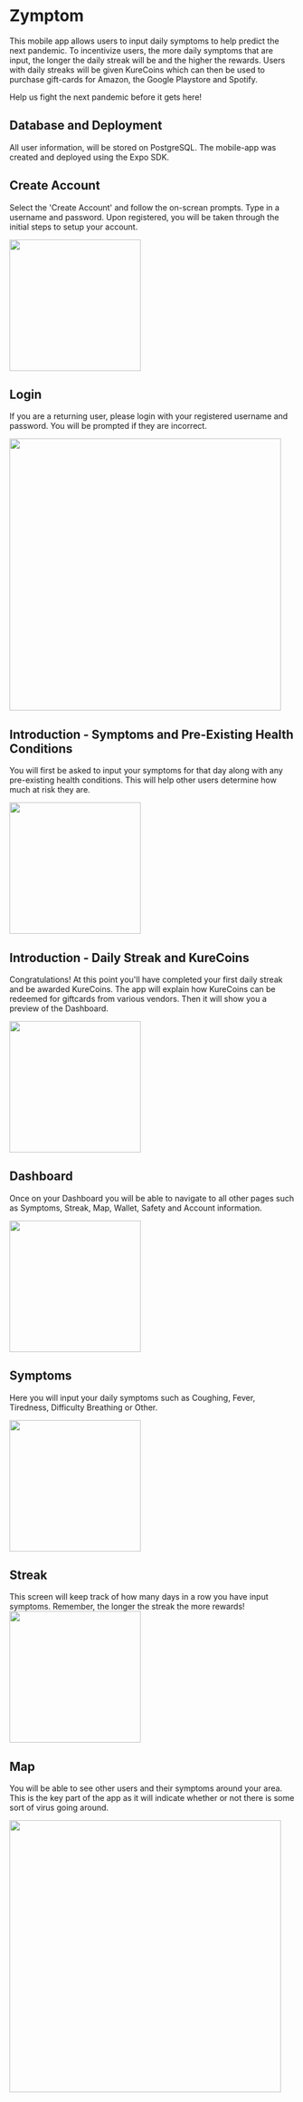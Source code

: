 # Zymptom

This mobile app allows users to input daily symptoms to help predict the next pandemic. To incentivize users, the more daily symptoms that are input, the longer the daily streak will be and the higher the rewards. Users with daily streaks will be given KureCoins which can then be used to purchase gift-cards for Amazon, the Google Playstore and Spotify.

Help us fight the next pandemic before it gets here! 

## Database and Deployment
All user information, will be stored on PostgreSQL. The mobile-app was created and deployed using the Expo SDK.

## Create Account
Select the 'Create Account' and follow the on-screan prompts. Type in a username and password. Upon registered, you will be taken through the initial steps to setup your account.

<img src="https://media.giphy.com/media/gEvYna5JgW568895fz/giphy.gif" width="232">

## Login
If you are a returning user, please login with your registered username and password. You will be prompted if they are incorrect.

<img src="https://media.giphy.com/media/jq0GCzNRvKzGq14xyC/giphy.gif" width="480">

## Introduction - Symptoms and Pre-Existing Health Conditions
You will first be asked to input your symptoms for that day along with any pre-existing health conditions. This will help other users determine how much at risk they are. 

<img src="https://media.giphy.com/media/S99o63iiynAU2aCF08/giphy.gif" width="232">

## Introduction - Daily Streak and KureCoins
Congratulations! At this point you'll have completed your first daily streak and be awarded KureCoins. The app will explain how KureCoins can be redeemed for giftcards from various vendors. Then it will show you a preview of the Dashboard.

<img src="https://media.giphy.com/media/Ll8Fp0BYVpNNnoj3N2/giphy.gif" width="232">

## Dashboard
Once on your Dashboard you will be able to navigate to all other pages such as Symptoms, Streak, Map, Wallet, Safety and Account information.

<img src="https://media.giphy.com/media/RIGf0ly27AVZ6pUudg/giphy.gif" width="232">

## Symptoms
Here you will input your daily symptoms such as Coughing, Fever, Tiredness, Difficulty Breathing or Other.

<img src="https://media.giphy.com/media/QBpjR37HTVhn27VSwy/giphy.gif" width="232">

## Streak
This screen will keep track of how many days in a row you have input symptoms. Remember, the longer the streak the more rewards! 
<img src="https://media.giphy.com/media/f41EDpyytgrhk9akcz/giphy.gif" width="232">

## Map
You will be able to see other users and their symptoms around your area. This is the key part of the app as it will indicate whether or not there is some sort of virus going around. 

<img src="https://media.giphy.com/media/ZBVJ4jiriuqJOvodrv/giphy.gif" width="480">

